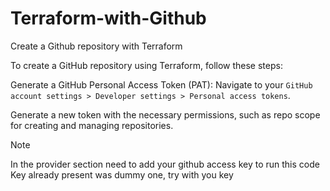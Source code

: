 # Terraform-with-Github
Create a Github repository with Terraform


To create a GitHub repository using Terraform, follow these steps:

Generate a GitHub Personal Access Token (PAT):
Navigate to your ```GitHub account settings > Developer settings > Personal access tokens```.

Generate a new token with the necessary permissions, such as repo scope for creating and managing repositories.



>[!Note]
>In the provider section need to add your github access key to run this code
>Key already present was dummy one, try with you key

